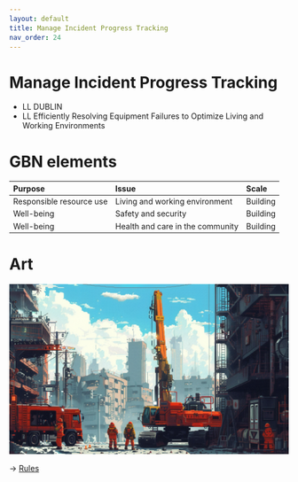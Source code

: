 ```yaml
---
layout: default
title: Manage Incident Progress Tracking
nav_order: 24
---
```


# Manage Incident Progress Tracking

* LL DUBLIN
* LL Efficiently Resolving Equipment Failures to Optimize Living and Working Environments


# GBN elements

| Purpose                  | Issue                            | Scale    |
|:-------------------------|:---------------------------------|:---------|
| Responsible resource use | Living and working environment   | Building |
| Well-being               | Safety and security              | Building |
| Well-being               | Health and care in the community | Building |

# Art

![](art/DUB-C-UC3.png)




-> [Rules](rules.md)
